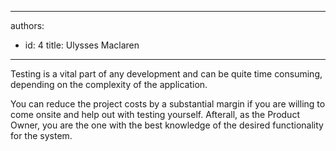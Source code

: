 

---
authors:
  - id: 4
    title: Ulysses Maclaren
---




<span class='intro'> Testing is a vital part of any development and can be quite time consuming, depending on the complexity of the application. </span>

​You can reduce the project costs by a substantial margin if you are willing to come onsite and help out with testing yourself. Afterall, as the Product Owner, you are the one with the best knowledge of the desired functionality for the system.


